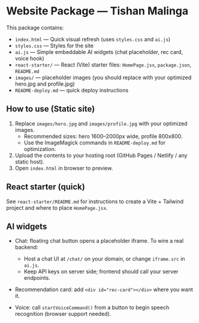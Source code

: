 # Website Package — Tishan Malinga

This package contains:
- `index.html` — Quick visual refresh (uses `styles.css` and `ai.js`)
- `styles.css` — Styles for the site
- `ai.js` — Simple embeddable AI widgets (chat placeholder, rec card, voice hook)
- `react-starter/` — React (Vite) starter files: `HomePage.jsx`, `package.json`, `README.md`
- `images/` — placeholder images (you should replace with your optimized hero.jpg and profile.jpg)
- `README-deploy.md` — quick deploy instructions

## How to use (Static site)
1. Replace `images/hero.jpg` and `images/profile.jpg` with your optimized images.
   - Recommended sizes: hero 1600–2000px wide, profile 800x800.
   - Use the ImageMagick commands in `README-deploy.md` for optimization.
2. Upload the contents to your hosting root (GitHub Pages / Netlify / any static host).
3. Open `index.html` in browser to preview.

## React starter (quick)
See `react-starter/README.md` for instructions to create a Vite + Tailwind project and where to place `HomePage.jsx`.

## AI widgets
- Chat: floating chat button opens a placeholder iframe. To wire a real backend:
  - Host a chat UI at `/chat/` on your domain, or change `iframe.src` in `ai.js`.
  - Keep API keys on server side; frontend should call your server endpoints.

- Recommendation card: add `<div id="rec-card"></div>` where you want it.
- Voice: call `startVoiceCommand()` from a button to begin speech recognition (browser support needed).

